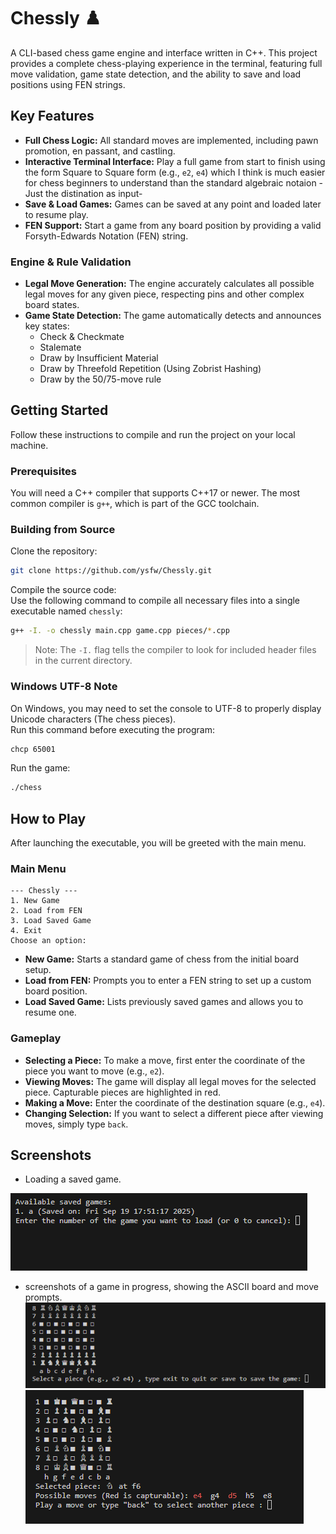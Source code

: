 # Chessly ♟️
A CLI-based chess game engine and interface written in C++. This project provides a complete chess-playing experience in the terminal, featuring full move validation, game state detection, and the ability to save and load positions using FEN strings.

## Key Features

- **Full Chess Logic:** All standard moves are implemented, including pawn promotion, en passant, and castling.
- **Interactive Terminal Interface:** Play a full game from start to finish using the form Square to Square form (e.g., `e2`, `e4`) which I think is much easier for chess beginners to understand than the standard algebraic notaion -Just the distination as input-
- **Save & Load Games:** Games can be saved at any point and loaded later to resume play.
- **FEN Support:** Start a game from any board position by providing a valid Forsyth-Edwards Notation (FEN) string.

### Engine & Rule Validation
- **Legal Move Generation:** The engine accurately calculates all possible legal moves for any given piece, respecting pins and other complex board states.
- **Game State Detection:** The game automatically detects and announces key states:
  - Check & Checkmate
  - Stalemate
  - Draw by Insufficient Material
  - Draw by Threefold Repetition (Using Zobrist Hashing)
  - Draw by the 50/75-move rule



## Getting Started
Follow these instructions to compile and run the project on your local machine.

### Prerequisites
You will need a C++ compiler that supports C++17 or newer. The most common compiler is `g++`, which is part of the GCC toolchain.


### Building from Source
Clone the repository:

```bash
git clone https://github.com/ysfw/Chessly.git
```

Compile the source code:  
Use the following command to compile all necessary files into a single executable named `chessly`:

```bash
g++ -I. -o chessly main.cpp game.cpp pieces/*.cpp
```

> Note: The `-I.` flag tells the compiler to look for included header files in the current directory.

### Windows UTF-8 Note
On Windows, you may need to set the console to UTF-8 to properly display Unicode characters (The chess pieces).  
Run this command before executing the program:

```bash
chcp 65001
```

Run the game:

```bash
./chess
```

## How to Play
After launching the executable, you will be greeted with the main menu.

### Main Menu
```
--- Chessly ---
1. New Game
2. Load from FEN
3. Load Saved Game
4. Exit
Choose an option:
```

- **New Game:** Starts a standard game of chess from the initial board setup.
- **Load from FEN:** Prompts you to enter a FEN string to set up a custom board position.
- **Load Saved Game:** Lists previously saved games and allows you to resume one.

### Gameplay
- **Selecting a Piece:** To make a move, first enter the coordinate of the piece you want to move (e.g., `e2`).
- **Viewing Moves:** The game will display all legal moves for the selected piece. Capturable pieces are highlighted in red.
- **Making a Move:** Enter the coordinate of the destination square (e.g., `e4`).
- **Changing Selection:** If you want to select a different piece after viewing moves, simply type `back`.

## Screenshots
- Loading a saved game.


![Saved Games](Screenshots/savedGames.png)

- screenshots of a game in progress, showing the ASCII board and move prompts.
![Game in Progress1](Screenshots/Game1.png)
![Game in Progress2](Screenshots/Game2.png)

